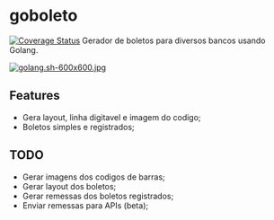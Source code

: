 # goboleto
[![Coverage Status](https://img.shields.io/badge/coverage-20%25-brightgreen.svg)]()
Gerador de boletos para diversos bancos usando Golang.

[![golang.sh-600x600.jpg](https://s29.postimg.org/ilrrz6q1j/golang_sh_600x600.jpg)](https://postimg.org/image/vd5y5oztf/)

## Features
* Gera layout, linha digitavel e imagem do codigo;
* Boletos simples e registrados;

## TODO
* Gerar imagens dos codigos de barras;
* Gerar layout dos boletos;
* Gerar remessas dos boletos registrados;
* Enviar remessas para APIs (beta);


